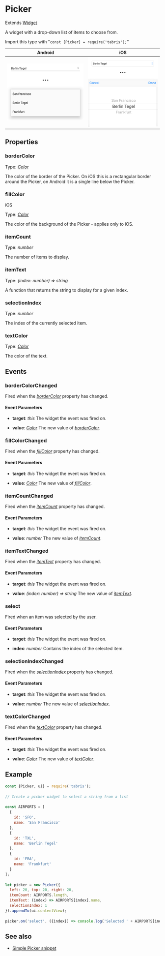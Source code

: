 ---
---
# Picker

Extends [Widget](Widget.md)

A widget with a drop-down list of items to choose from.

Import this type with "`const {Picker} = require('tabris');`"

Android | iOS
--- | ---
![Picker on Android](img/android/Picker.png) | ![Picker on iOS](img/ios/Picker.png)

## Properties

### borderColor


Type: *[Color](../types.md#color)*

The color of the border of the Picker. On iOS this is a rectangular border around the Picker, on Android it is a single line below the Picker.

### fillColor
<p class="platforms"><span class="ios-tag" title="supported on iOS">iOS</span></p>

Type: *[Color](../types.md#color)*

The color of the background of the Picker - applies only to iOS.

### itemCount


Type: *number*

The number of items to display.

### itemText


Type: *(index: number) => string*

A function that returns the string to display for a given index.

### selectionIndex


Type: *number*

The index of the currently selected item.

### textColor


Type: *[Color](../types.md#color)*

The color of the text.


## Events

### borderColorChanged

Fired when the [*borderColor*](#borderColor) property has changed.

#### Event Parameters 
- **target**: *this*
    The widget the event was fired on.

- **value**: *[Color](../types.md#color)*
    The new value of [*borderColor*](#borderColor).


### fillColorChanged

Fired when the [*fillColor*](#fillColor) property has changed.

#### Event Parameters 
- **target**: *this*
    The widget the event was fired on.

- **value**: *[Color](../types.md#color)*
    The new value of [*fillColor*](#fillColor).


### itemCountChanged

Fired when the [*itemCount*](#itemCount) property has changed.

#### Event Parameters 
- **target**: *this*
    The widget the event was fired on.

- **value**: *number*
    The new value of [*itemCount*](#itemCount).


### itemTextChanged

Fired when the [*itemText*](#itemText) property has changed.

#### Event Parameters 
- **target**: *this*
    The widget the event was fired on.

- **value**: *(index: number) => string*
    The new value of [*itemText*](#itemText).


### select

Fired when an item was selected by the user.

#### Event Parameters 
- **target**: *this*
    The widget the event was fired on.

- **index**: *number*
    Contains the index of the selected item.


### selectionIndexChanged

Fired when the [*selectionIndex*](#selectionIndex) property has changed.

#### Event Parameters 
- **target**: *this*
    The widget the event was fired on.

- **value**: *number*
    The new value of [*selectionIndex*](#selectionIndex).


### textColorChanged

Fired when the [*textColor*](#textColor) property has changed.

#### Event Parameters 
- **target**: *this*
    The widget the event was fired on.

- **value**: *[Color](../types.md#color)*
    The new value of [*textColor*](#textColor).





## Example
```js
const {Picker, ui} = require('tabris');

// Create a picker widget to select a string from a list

const AIRPORTS = [
  {
    id: 'SFO',
    name: 'San Francisco'
  },
  {
    id: 'TXL',
    name: 'Berlin Tegel'
  },
  {
    id: 'FRA',
    name: 'Frankfurt'
  }
];

let picker = new Picker({
  left: 20, top: 20, right: 20,
  itemCount: AIRPORTS.length,
  itemText: (index) => AIRPORTS[index].name,
  selectionIndex: 1
}).appendTo(ui.contentView);

picker.on('select', ({index}) => console.log('Selected ' + AIRPORTS[index].id));
```
## See also

- [Simple Picker snippet](https://github.com/eclipsesource/tabris-js/tree/v2.1.0/snippets/picker.js)
